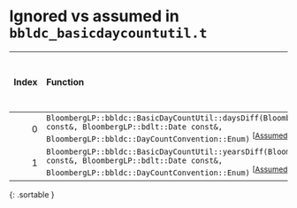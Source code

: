 # Ignored vs assumed in `bbldc_basicdaycountutil.t`

<script src="../sorttable.js"></script>

|   Index | Function                                                                                                                                                                                                                                          |   Difference in number of lines |   Function size difference in bytes |   Number of lines in assumed build | Number of bytes in assumed build   |   Number of lines in ignored build | Number of bytes in ignored build   |
|--------:|:--------------------------------------------------------------------------------------------------------------------------------------------------------------------------------------------------------------------------------------------------|--------------------------------:|------------------------------------:|-----------------------------------:|:-----------------------------------|-----------------------------------:|:-----------------------------------|
|       0 | `BloombergLP::bbldc::BasicDayCountUtil::daysDiff(BloombergLP::bdlt::Date const&, BloombergLP::bdlt::Date const&, BloombergLP::bbldc::DayCountConvention::Enum)` <sup>\[[Assumed](0.assume.s)\], \[[Ignored](0.none.s)\], \[[Diff](0.diff.html)\]  |                              -3 |                                 -16 |                                 64 | 4,208,544                          |                                 80 | 4,208,544                          |
|       1 | `BloombergLP::bbldc::BasicDayCountUtil::yearsDiff(BloombergLP::bdlt::Date const&, BloombergLP::bdlt::Date const&, BloombergLP::bbldc::DayCountConvention::Enum)` <sup>\[[Assumed](1.assume.s)\], \[[Ignored](1.none.s)\], \[[Diff](1.diff.html)\] |                              -4 |                                 -16 |                                240 | 4,208,640                          |                                256 | 4,208,656                          |
{: .sortable }
